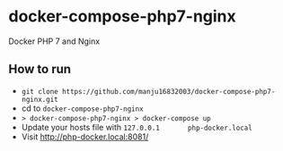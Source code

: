 # docker-compose-php7-nginx

Docker PHP 7 and Nginx

## How to run

- `git clone https://github.com/manju16832003/docker-compose-php7-nginx.git`
- cd to `docker-compose-php7-nginx`
- `> docker-compose-php7-nginx > docker-compose up`
- Update your hosts file with `127.0.0.1       php-docker.local`
- Visit http://php-docker.local:8081/

